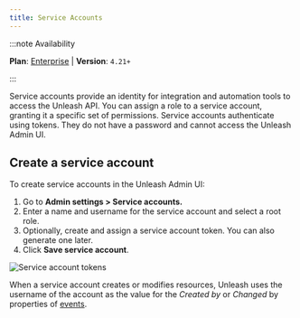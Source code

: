 ```yaml
---
title: Service Accounts
---
```


:::note Availability

**Plan**: [Enterprise](https://www.getunleash.io/pricing) | **Version**: `4.21+`

:::

Service accounts provide an identity for integration and automation tools to access the Unleash API. You can assign a role to a service account, granting it a specific set of permissions. Service accounts authenticate using tokens. They do not have a password and cannot access the Unleash Admin UI.

## Create a service account

To create service accounts in the Unleash Admin UI:
1. Go to **Admin settings > Service accounts.**
2. Enter a name and username for the service account and select a root role. 
3. Optionally, create and assign a service account token. You can also generate one later.
4. Click **Save service account**.

![Service account tokens](/img/service-account-tokens.png)

When a service account creates or modifies resources, Unleash uses the username of the account as the value for the _Created by_ or _Changed_ by properties of [events](./events).
